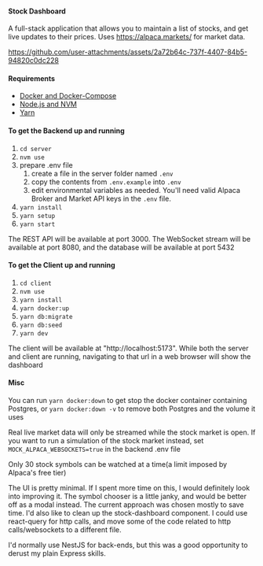 #### Stock Dashboard
A full-stack application that allows you to maintain a list of stocks, and get live updates to their prices. Uses https://alpaca.markets/ for market data.


https://github.com/user-attachments/assets/2a72b64c-737f-4407-84b5-94820c0dc228


#### Requirements

- [Docker and Docker-Compose](https://www.docker.com/)
- [Node.js and NVM](https://nodejs.org/en/download/package-manager)
- [Yarn](https://yarnpkg.com/getting-started/install)

#### To get the Backend up and running

1. `cd server`
1. `nvm use`
1. prepare .env file  
    1. create a file in the server folder named `.env`  
    1. copy the contents from `.env.example` into `.env`
    1. edit environmental variables as needed. You'll need valid Alpaca Broker and Market API keys in the `.env` file.
1. `yarn install`
1. `yarn setup`
1. `yarn start`  
  
The REST API will be available at port 3000. The WebSocket stream will be available at port 8080, and the database will be available at port 5432 

#### To get the Client up and running

1. `cd client`
1. `nvm use`
1. `yarn install` 
1. `yarn docker:up`
1. `yarn db:migrate`
1. `yarn db:seed`
1. `yarn dev`

The client will be available at "http://localhost:5173". While both the server and client are running, navigating to that url in a web browser will show the dashboard
  
#### Misc
You can run `yarn docker:down` to get stop the docker container containing Postgres, or `yarn docker:down -v` to remove both Postgres and the volume it uses
  
Real live market data will only be streamed while the stock market is open. If you want to run a simulation of the stock market instead, set `MOCK_ALPACA_WEBSOCKETS=true` in the backend .env file  

Only 30 stock symbols can be watched at a time(a limit imposed by Alpaca's free tier)  

The UI is pretty minimal. If I spent more time on this, I would definitely look into improving it. The symbol chooser is a little janky, and would be better off as a modal instead. The current approach was chosen mostly to save time. I'd also like to clean up the stock-dashboard component. I could use react-query for http calls, and move some of the code related to http calls/websockets to a different file. 

I'd normally use NestJS for back-ends, but this was a good opportunity to derust my plain Express skills.
